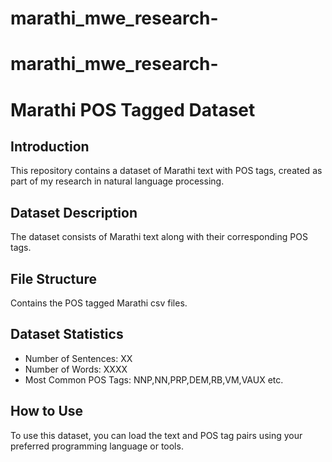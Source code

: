 # marathi_mwe_research-
# marathi_mwe_research-
# Marathi POS Tagged Dataset

## Introduction
This repository contains a dataset of Marathi text with POS tags, created as part of my research in natural language processing.

## Dataset Description
The dataset consists of Marathi text along with their corresponding POS tags. 

## File Structure
 Contains the POS tagged Marathi csv files.
 
## Dataset Statistics
- Number of Sentences: XX
- Number of Words: XXXX
- Most Common POS Tags: NNP,NN,PRP,DEM,RB,VM,VAUX etc.


## How to Use
To use this dataset, you can load the text and POS tag pairs using your preferred programming language or tools. 
